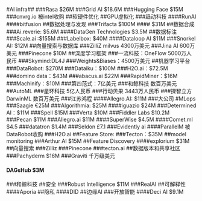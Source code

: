 #AI infra##
###Rasa $26M
###Grid AI $18.6M
###Hugging Face $15M
###cnvrg.io 被intel收购
##软硬件优化
##GPU虚拟化
###趋动科技
####RunAI 
####bitfusion
##数据处理与发现
###Trifacta $100M
#### $31M
##数据合成
###Ai.reverie: $5.6M
####DataGen Technologies $3.5M
##数据标注
###Scale.ai :$155M 
###Labelbox: $40M
####Dataloop AI $11M
###Snorkel AI: $12M
##向量搜索与数据库
###ZilliZ milvus 4300万美元
###Jina AI 600万美元
###Pinecone $10M
##深度学习框架
###一流科技：OneFlow 5000万人民币
###Skymind:DL4J
###Weights&Biases：4500万美元
##机器学习平台
###DataRobot: $270M 
###Dataiku：$100M
###H2O.ai：$72.5M
###domino data：$43M
###abacus.ai $22M 
###RapidMiner：$16M
###Machinify：$10M
###第四范式：7亿美元
###和鲸科技 数百万美元
##AutoML
###星环科技 5亿人民币
###行动贝果 3443万人民币
###探智立方 DarwinML 数百万美元
###江苏鸿程
####Allegro.AI: $11M
###大公司
#MLops
###Saagie €25M
###Algorithmia: $25M
####iguazio $24M
###Determined AI：$11M
###Spell $15M
###Verta $10M
###Fiddler Labs $10.2M
###Pecan $11M
###Allegro.ai  $11M
####SuperWise $4.5M
####Comet.ml $4.5
###datatron $1.4M
###Seldon £7.1
###Evidently ai
####ParallelM 被DataRobot收购
###H2O.ai
##Feature Store:
###Tecton：$35M
##model monitoring
###Arthur AI $15M
##Feature Discovery
####explorium $31M
##向量搜索
###Zilliz
###Pinecone
###tecton.ai
##数据版本和共享社区
###Pachyderm $16M
###Graviti 千万级美元
#### DAGsHub $3M
###和鲸科技
##安全
###Robust Intelligence $11M
###RealAI
##可解释性
####Aporia
##隐私
####DID
##边缘AI
###开放智能
####Deci AI $9.1M 
